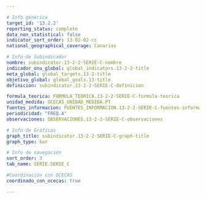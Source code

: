 ```yaml
---

# Info genérica
target_id: '13.2.2'
reporting_status: complete
data_non_statistical: false
indicator_sort_order: 13-02-02-cc
national_geographical_coverage: Canarias

# Info de Subindicador
nombre: subindicator.13-2-2-SERIE-C-nombre
indicador_onu_global: global_indicators.13-2-2-title
meta_global: global_targets.13-2-title
objetivo_global: global_goals.13-title
definicion: subindicator.13-2-2-SERIE-C-definicion

formula_teorica: FORMULA_TEORICA.13-2-2-SERIE-C-formula-teorica
unidad_medida: OCECAS_UNIDAD_MEDIDA.PT
fuentes_informacion: FUENTES_INFORMACION.13-2-2-SERIE-C-fuentes-informacion
periodicidad: "FREQ.A"
observaciones: OBSERVACIONES.13-2-2-SERIE-C-observaciones

# Info de Gráficas
graph_title: subindicator.13-2-2-SERIE-C-graph-title
graph_type: bar

# Info de navegación
sort_order: 3
tab_name: SERIE.SERIE_C

#Coordinación con OCECAS
coordinado_con_ocecas: true

---
```

